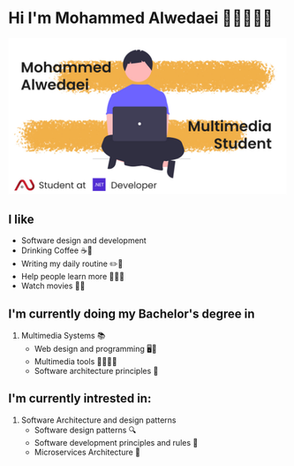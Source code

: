 # Hi I'm Mohammed Alwedaei 👋🏼🧑🏼‍💻

![Profile img](./images/profile_img.jpg)

## I like

- Software design and development
- Drinking Coffee ☕🍵
- Writing my daily routine ✏️📕
- Help people learn more 🧑🏼‍🏫
- Watch movies 🎥🍿

## I'm currently doing my Bachelor's degree in

1. Multimedia Systems 📚
   - Web design and programming 🖥️🔐
   - Multimedia tools 🎨👨🏼‍🎨
   - Software architecture principles 📐

## I'm currently intrested in:

1. Software Architecture and design patterns
   - Software design patterns 🔍
   - Software development principles and rules 📐
   - Microservices Architecture 🔬
